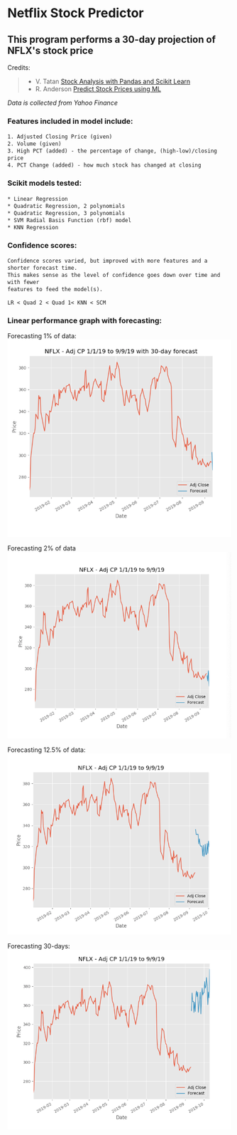 # Netflix Stock Predictor

## This program performs a 30-day projection of NFLX's stock price 

Credits:
> - V. Tatan [Stock Analysis with Pandas and Scikit Learn](https://towardsdatascience.com/in-12-minutes-stocks-analysis-with-pandas-and-scikit-learn-a8d8a7b50ee7)
> - R. Anderson [Predict Stock Prices using ML](https://medium.com/@randerson112358/predict-stock-prices-using-python-machine-learning-53aa024da20a)


_Data is collected from Yahoo Finance_

### Features included in model include:
```
1. Adjusted Closing Price (given)
2. Volume (given)
3. High PCT (added) - the percentage of change, (high-low)/closing price
4. PCT Change (added) - how much stock has changed at closing
```

### Scikit models tested:
```
* Linear Regression
* Quadratic Regression, 2 polynomials
* Quadratic Regression, 3 polynomials
* SVM Radial Basis Function (rbf) model
* KNN Regression
```

### Confidence scores:
```
Confidence scores varied, but improved with more features and a shorter forecast time. 
This makes sense as the level of confidence goes down over time and with fewer 
features to feed the model(s). 
```
```
LR < Quad 2 < Quad 1< KNN < SCM
```

### Linear performance graph with forecasting:

Forecasting 1% of data:
![alt text](https://github.com/seanita/School-of-AI/blob/master/stock_predictor/images/Forecast%201%25%20of%20data.png)

Forecasting 2% of data
![alt text](https://github.com/seanita/School-of-AI/blob/master/stock_predictor/images/Forecast%202%25%20of%20data.png)

Forecasting 12.5% of data:
![alt text](https://github.com/seanita/School-of-AI/blob/master/stock_predictor/images/Forecast%2012.5%25%20of%20data.png)

Forecasting 30-days:
![alt text](https://github.com/seanita/School-of-AI/blob/master/stock_predictor/images/Forecast%2030%20days.png)



